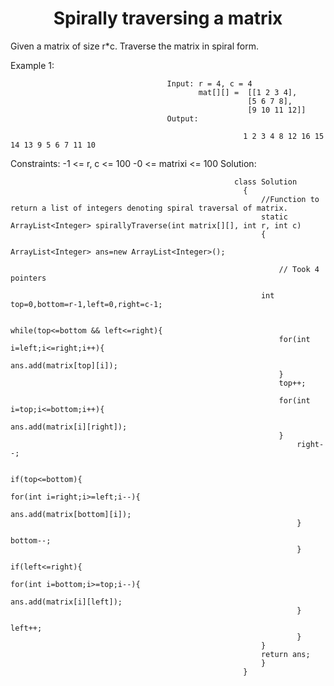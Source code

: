 <h1 align="center">Spirally traversing a matrix</h1>

Given a matrix of size r*c. Traverse the matrix in spiral form.

Example 1:
                                       
                                       Input: r = 4, c = 4
                                              mat[][] =  [[1 2 3 4],
                                                         [5 6 7 8],
                                                         [9 10 11 12]]
                                       Output: 
                                             
                                                        1 2 3 4 8 12 16 15 14 13 9 5 6 7 11 10


Constraints:
                                                        -1 <= r, c <= 100
                                                        -0 <= matrixi <= 100
Solution:

                                               
                                                      class Solution
                                                        {
                                                            //Function to return a list of integers denoting spiral traversal of matrix.
                                                            static ArrayList<Integer> spirallyTraverse(int matrix[][], int r, int c)
                                                            {
                                                            ArrayList<Integer> ans=new ArrayList<Integer>();
                                                                
                                                                // Took 4 pointers 
                                                                
                                                            int top=0,bottom=r-1,left=0,right=c-1;
                                                            
                                                            while(top<=bottom && left<=right){
                                                                for(int i=left;i<=right;i++){
                                                                    ans.add(matrix[top][i]);
                                                                }
                                                                top++;
                                                                
                                                                for(int i=top;i<=bottom;i++){
                                                                    ans.add(matrix[i][right]);
                                                                }
                                                                    right--;
                                                                    
                                                                    if(top<=bottom){
                                                                    for(int i=right;i>=left;i--){
                                                                        ans.add(matrix[bottom][i]);
                                                                    }
                                                                    bottom--;
                                                                    }
                                                                    if(left<=right){
                                                                    for(int i=bottom;i>=top;i--){
                                                                        ans.add(matrix[i][left]);
                                                                    }
                                                                    left++;
                                                                    }
                                                            }
                                                            return ans;
                                                            }
                                                        }
